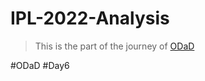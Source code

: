 # IPL-2022-Analysis

> This is the part of the journey of [ODaD](https://github.com/Zinwaiyan274/One-DS-a-day)

#ODaD
#Day6
